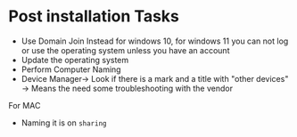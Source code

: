 # Post installation Tasks

* Use Domain Join Instead for windows 10, for windows 11 you can not log or use the operating system unless you have an account
* Update the operating system
* Perform Computer Naming
* Device Manager-> Look if there is a mark and a title with "other devices" -> Means the need some troubleshooting with the vendor

For MAC

* Naming it is on `sharing`&#x20;

